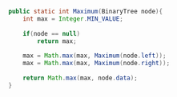 ```java title:"Maximum value of Binary Tree"
public static int Maximum(BinaryTree node){  
    int max = Integer.MIN_VALUE;  
  
    if(node == null)  
        return max;  
  
    max = Math.max(max, Maximum(node.left));  
    max = Math.max(max, Maximum(node.right));  
  
    return Math.max(max, node.data);  
}
```
